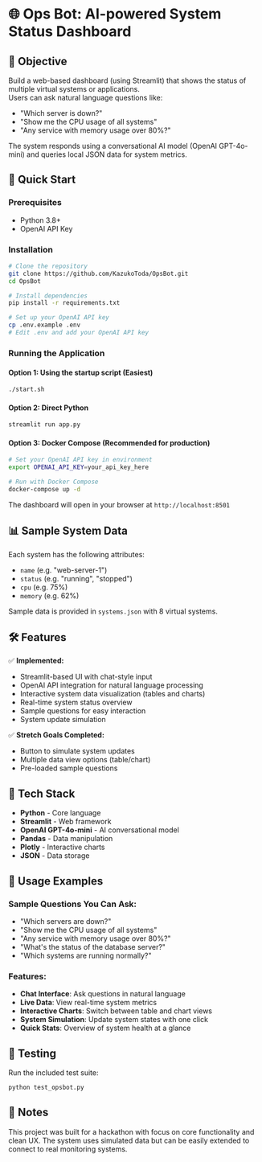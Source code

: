 # 🌐 Ops Bot: AI-powered System Status Dashboard

## 🎯 Objective
Build a web-based dashboard (using Streamlit) that shows the status of multiple virtual systems or applications.  
Users can ask natural language questions like:

- "Which server is down?"
- "Show me the CPU usage of all systems"
- "Any service with memory usage over 80%?"

The system responds using a conversational AI model (OpenAI GPT-4o-mini) and queries local JSON data for system metrics.

## 🚀 Quick Start

### Prerequisites
- Python 3.8+
- OpenAI API Key

### Installation
```bash
# Clone the repository
git clone https://github.com/KazukoToda/OpsBot.git
cd OpsBot

# Install dependencies
pip install -r requirements.txt

# Set up your OpenAI API key
cp .env.example .env
# Edit .env and add your OpenAI API key
```

### Running the Application

#### Option 1: Using the startup script (Easiest)
```bash
./start.sh
```

#### Option 2: Direct Python
```bash
streamlit run app.py
```

#### Option 3: Docker Compose (Recommended for production)
```bash
# Set your OpenAI API key in environment
export OPENAI_API_KEY=your_api_key_here

# Run with Docker Compose
docker-compose up -d
```

The dashboard will open in your browser at `http://localhost:8501`

## 📊 Sample System Data
Each system has the following attributes:
- `name` (e.g. "web-server-1")
- `status` (e.g. "running", "stopped")
- `cpu` (e.g. 75%)
- `memory` (e.g. 62%)

Sample data is provided in `systems.json` with 8 virtual systems.

## 🛠️ Features
✅ **Implemented:**
- Streamlit-based UI with chat-style input
- OpenAI API integration for natural language processing
- Interactive system data visualization (tables and charts)
- Real-time system status overview
- Sample questions for easy interaction
- System update simulation

✅ **Stretch Goals Completed:**
- Button to simulate system updates
- Multiple data view options (table/chart)
- Pre-loaded sample questions

## 🚧 Tech Stack
- **Python** - Core language
- **Streamlit** - Web framework
- **OpenAI GPT-4o-mini** - AI conversational model
- **Pandas** - Data manipulation
- **Plotly** - Interactive charts
- **JSON** - Data storage

## 📝 Usage Examples

### Sample Questions You Can Ask:
- "Which servers are down?"
- "Show me the CPU usage of all systems"
- "Any service with memory usage over 80%?"
- "What's the status of the database server?"
- "Which systems are running normally?"

### Features:
- **Chat Interface**: Ask questions in natural language
- **Live Data**: View real-time system metrics
- **Interactive Charts**: Switch between table and chart views
- **System Simulation**: Update system states with one click
- **Quick Stats**: Overview of system health at a glance

## 🧪 Testing
Run the included test suite:
```bash
python test_opsbot.py
```

## 📎 Notes
This project was built for a hackathon with focus on core functionality and clean UX. The system uses simulated data but can be easily extended to connect to real monitoring systems.